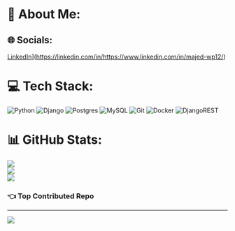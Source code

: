 # 💫 About Me:



## 🌐 Socials:
[LinkedIn](https://img.shields.io/badge/LinkedIn-%230077B5.svg?logo=linkedin&logoColor=white)](https://linkedin.com/in/https://www.linkedin.com/in/majed-wp12/) 

# 💻 Tech Stack:
![Python](https://img.shields.io/badge/python-3670A0?style=for-the-badge&logo=python&logoColor=ffdd54) 
![Django](https://img.shields.io/badge/django-%23092E20.svg?style=for-the-badge&logo=django&logoColor=white)
![Postgres](https://img.shields.io/badge/postgres-%23316192.svg?style=for-the-badge&logo=postgresql&logoColor=white)
![MySQL](https://img.shields.io/badge/mysql-4479A1.svg?style=for-the-badge&logo=mysql&logoColor=white)
![Git](https://img.shields.io/badge/git-%23F05033.svg?style=for-the-badge&logo=git&logoColor=white)
![Docker](https://img.shields.io/badge/docker-%230db7ed.svg?style=for-the-badge&logo=docker&logoColor=white)
![DjangoREST](https://img.shields.io/badge/DJANGO-REST-ff1709?style=for-the-badge&logo=django&logoColor=white&color=ff1709&labelColor=gray)
# 📊 GitHub Stats:
![](https://github-readme-stats.vercel.app/api?username=Majedwp12&theme=calm_pink&hide_border=false&include_all_commits=false&count_private=false)<br/>
![](https://github-readme-streak-stats.herokuapp.com/?user=Majedwp12&theme=calm_pink&hide_border=false)<br/>
![](https://github-readme-stats.vercel.app/api/top-langs/?username=Majedwp12&theme=calm_pink&hide_border=false&include_all_commits=false&count_private=false&layout=compact)

### 👈 Top Contributed Repo


---
[![](https://visitcount.itsvg.in/api?id=Majedwp12&icon=0&color=0)](https://visitcount.itsvg.in)

